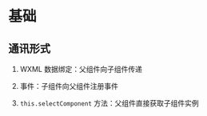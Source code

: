 # 基础

## 通讯形式

1.  WXML 数据绑定：父组件向子组件传递

2.  事件：子组件向父组件注册事件

3.  `this.selectComponent` 方法：父组件直接获取子组件实例
